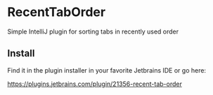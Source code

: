 # RecentTabOrder
Simple IntelliJ plugin for sorting tabs in recently used order

## Install

Find it in the plugin installer in your favorite Jetbrains IDE or go here:

https://plugins.jetbrains.com/plugin/21356-recent-tab-order
